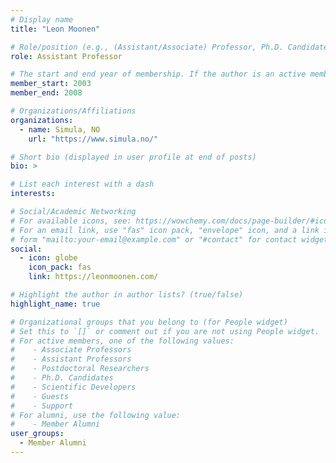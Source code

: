 ```yaml
---
# Display name
title: "Leon Moonen"

# Role/position (e.g., (Assistant/Associate) Professor, Ph.D. Candidate)
role: Assistant Professor

# The start and end year of membership. If the author is an active member, leave member_end empty. Otherwise, fill in.
member_start: 2003
member_end: 2008

# Organizations/Affiliations
organizations:
  - name: Simula, NO
    url: "https://www.simula.no/"

# Short bio (displayed in user profile at end of posts)
bio: >

# List each interest with a dash
interests:

# Social/Academic Networking
# For available icons, see: https://wowchemy.com/docs/page-builder/#icons
# For an email link, use "fas" icon pack, "envelope" icon, and a link in the
# form "mailto:your-email@example.com" or "#contact" for contact widget.
social:
  - icon: globe
    icon_pack: fas
    link: https://leonmoonen.com/

# Highlight the author in author lists? (true/false)
highlight_name: true

# Organizational groups that you belong to (for People widget)
# Set this to `[]` or comment out if you are not using People widget.
# For active members, one of the following values: 
#    - Associate Professors
#    - Assistant Professors
#    - Postdoctoral Researchers
#    - Ph.D. Candidates
#    - Scientific Developers
#    - Guests
#    - Support
# For alumni, use the following value:
#    - Member Alumni
user_groups:
  - Member Alumni
---
```

